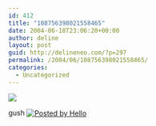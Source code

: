 ```yaml
---
id: 412
title: "108756398021558465"
date: 2004-06-18T23:06:20+00:00
author: deline
layout: post
guid: http://delineneo.com/?p=297
permalink: /2004/06/108756398021558465/
categories:
  - Uncategorized
---
```

[<img border='0' src='http://members.optushome.com.au/deline/hello/64/941/320/deline%20%20%20Gush%2018%2006%202004%2010%2055%2015%20PM.3.jpg' />](http://members.optushome.com.au/deline/hello/64/941/1024/deline%20%20%20Gush%2018%2006%202004%2010%2055%2015%20PM.3.jpg)

gush&nbsp;[<img src='http://photos1.blogger.com/pbh.gif' alt='Posted by Hello' border='0' align='absmiddle' />](http://www.hello.com/)

